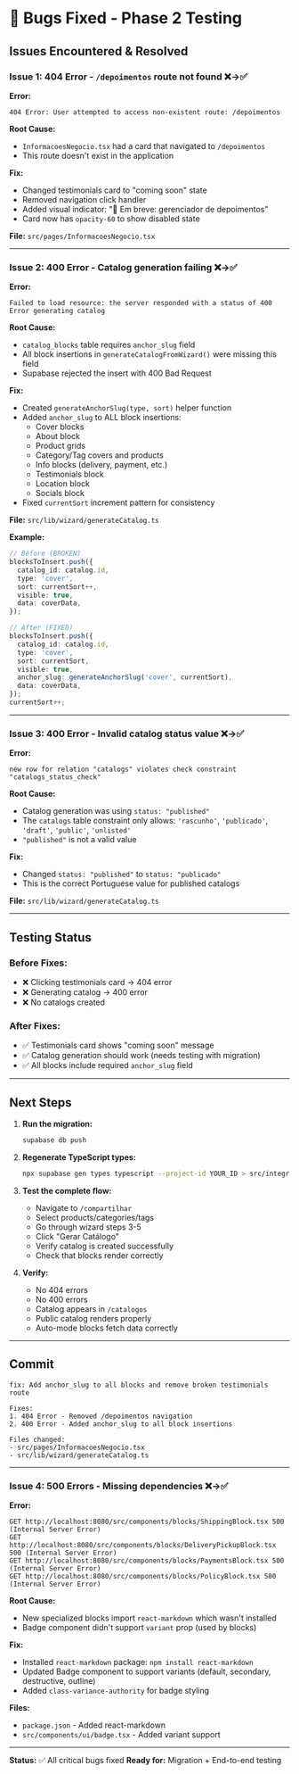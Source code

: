 # 🐛 Bugs Fixed - Phase 2 Testing

## Issues Encountered & Resolved

### **Issue 1: 404 Error - `/depoimentos` route not found** ❌→✅

**Error:**
```
404 Error: User attempted to access non-existent route: /depoimentos
```

**Root Cause:**
- `InformacoesNegocio.tsx` had a card that navigated to `/depoimentos`
- This route doesn't exist in the application

**Fix:**
- Changed testimonials card to "coming soon" state
- Removed navigation click handler
- Added visual indicator: "🚧 Em breve: gerenciador de depoimentos"
- Card now has `opacity-60` to show disabled state

**File:** `src/pages/InformacoesNegocio.tsx`

---

### **Issue 2: 400 Error - Catalog generation failing** ❌→✅

**Error:**
```
Failed to load resource: the server responded with a status of 400
Error generating catalog
```

**Root Cause:**
- `catalog_blocks` table requires `anchor_slug` field
- All block insertions in `generateCatalogFromWizard()` were missing this field
- Supabase rejected the insert with 400 Bad Request

**Fix:**
- Created `generateAnchorSlug(type, sort)` helper function
- Added `anchor_slug` to ALL block insertions:
  - Cover blocks
  - About block
  - Product grids
  - Category/Tag covers and products
  - Info blocks (delivery, payment, etc.)
  - Testimonials block
  - Location block
  - Socials block
- Fixed `currentSort` increment pattern for consistency

**File:** `src/lib/wizard/generateCatalog.ts`

**Example:**
```typescript
// Before (BROKEN)
blocksToInsert.push({
  catalog_id: catalog.id,
  type: 'cover',
  sort: currentSort++,
  visible: true,
  data: coverData,
});

// After (FIXED)
blocksToInsert.push({
  catalog_id: catalog.id,
  type: 'cover',
  sort: currentSort,
  visible: true,
  anchor_slug: generateAnchorSlug('cover', currentSort),
  data: coverData,
});
currentSort++;
```

---

### **Issue 3: 400 Error - Invalid catalog status value** ❌→✅

**Error:**
```
new row for relation "catalogs" violates check constraint "catalogs_status_check"
```

**Root Cause:**
- Catalog generation was using `status: "published"`
- The `catalogs` table constraint only allows: `'rascunho'`, `'publicado'`, `'draft'`, `'public'`, `'unlisted'`
- `"published"` is not a valid value

**Fix:**
- Changed `status: "published"` to `status: "publicado"`
- This is the correct Portuguese value for published catalogs

**File:** `src/lib/wizard/generateCatalog.ts`

---

## Testing Status

### **Before Fixes:**
- ❌ Clicking testimonials card → 404 error
- ❌ Generating catalog → 400 error
- ❌ No catalogs created

### **After Fixes:**
- ✅ Testimonials card shows "coming soon" message
- ✅ Catalog generation should work (needs testing with migration)
- ✅ All blocks include required `anchor_slug` field

---

## Next Steps

1. **Run the migration:**
   ```bash
   supabase db push
   ```

2. **Regenerate TypeScript types:**
   ```bash
   npx supabase gen types typescript --project-id YOUR_ID > src/integrations/supabase/types.ts
   ```

3. **Test the complete flow:**
   - Navigate to `/compartilhar`
   - Select products/categories/tags
   - Go through wizard steps 3-5
   - Click "Gerar Catálogo"
   - Verify catalog is created successfully
   - Check that blocks render correctly

4. **Verify:**
   - No 404 errors
   - No 400 errors
   - Catalog appears in `/catalogos`
   - Public catalog renders properly
   - Auto-mode blocks fetch data correctly

---

## Commit

```
fix: Add anchor_slug to all blocks and remove broken testimonials route

Fixes:
1. 404 Error - Removed /depoimentos navigation
2. 400 Error - Added anchor_slug to all block insertions

Files changed:
- src/pages/InformacoesNegocio.tsx
- src/lib/wizard/generateCatalog.ts
```

---

### **Issue 4: 500 Errors - Missing dependencies** ❌→✅

**Error:**
```
GET http://localhost:8080/src/components/blocks/ShippingBlock.tsx 500 (Internal Server Error)
GET http://localhost:8080/src/components/blocks/DeliveryPickupBlock.tsx 500 (Internal Server Error)
GET http://localhost:8080/src/components/blocks/PaymentsBlock.tsx 500 (Internal Server Error)
GET http://localhost:8080/src/components/blocks/PolicyBlock.tsx 500 (Internal Server Error)
```

**Root Cause:**
- New specialized blocks import `react-markdown` which wasn't installed
- Badge component didn't support `variant` prop (used by blocks)

**Fix:**
- Installed `react-markdown` package: `npm install react-markdown`
- Updated Badge component to support variants (default, secondary, destructive, outline)
- Added `class-variance-authority` for badge styling

**Files:** 
- `package.json` - Added react-markdown
- `src/components/ui/badge.tsx` - Added variant support

---

**Status:** ✅ All critical bugs fixed
**Ready for:** Migration + End-to-end testing
